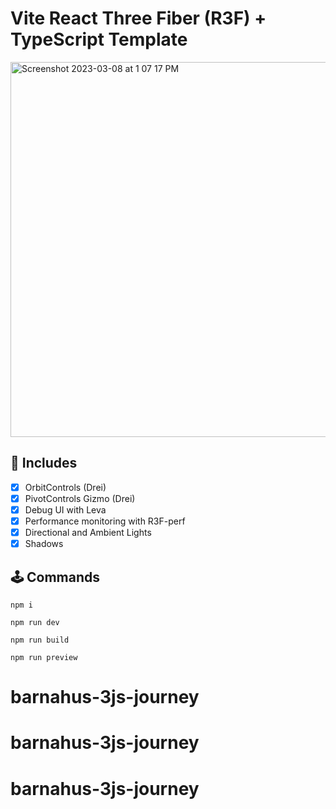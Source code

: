 # Vite React Three Fiber (R3F) + TypeScript Template

<img width="600" alt="Screenshot 2023-03-08 at 1 07 17 PM" src="https://user-images.githubusercontent.com/3608140/223794572-c4b4020f-a855-43c5-937b-bef6ef85e03c.png">

## 🔋 Includes

- [x] OrbitControls (Drei)
- [x] PivotControls Gizmo (Drei)
- [x] Debug UI with Leva
- [x] Performance monitoring with R3F-perf
- [x] Directional and Ambient Lights
- [x] Shadows

## 🕹️ Commands

`npm i`

`npm run dev`

`npm run build`

`npm run preview`
# barnahus-3js-journey
# barnahus-3js-journey
# barnahus-3js-journey
